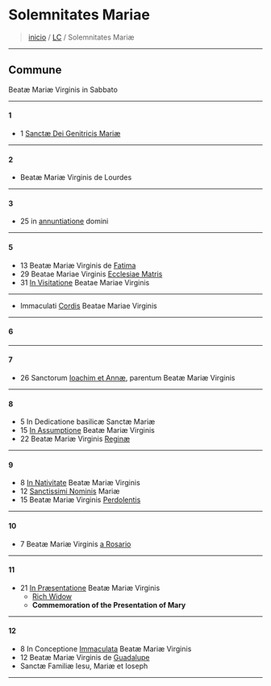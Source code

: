 # Solemnitates Mariae

> [inicio](../README.md) / [LC](../LC.md) / Solemnitates Mariæ

----

## Commune
Beatæ Mariæ Virginis in Sabbato

----

#### 1
- 1 [Sanctæ Dei Genitricis Mariæ](./mariae/genetrice.md)

----

#### 2
- Beatæ Mariæ Virginis de Lourdes

----

#### 3
- 25 in [annuntiatione](./mariae/0325.md) domini

----

#### 5
- 13 Beatæ Mariæ Virginis de [Fatima]()
- 29 Beatae Mariae Virginis [Ecclesiae Matris](./mariae/ecclesiae.md)
- 31 [In Visitatione]() Beatae Mariae Virginis

----

- Immaculati [Cordis](./mariae/imm-cor.md) Beatae Mariae Virginis

----

#### 6

----

#### 7
- 26 Sanctorum [Ioachim et Annæ](../sanctorum/0726.md), parentum Beatæ Mariæ Virginis

----

#### 8
- 5 In Dedicatione basilicæ Sanctæ Mariæ
- 15 [In Assumptione](./mariae/assumpt-bmv.md) Beatæ Mariæ Virginis
- 22 Beatæ Mariæ Virginis [Reginæ]()

----

#### 9
- 8 [In Nativitate]() Beatæ Mariæ Virginis
- 12 [Sanctissimi Nominis]() Mariæ
- 15 Beatæ Mariæ Virginis [Perdolentis]()

----

#### 10
- 7 Beatæ Mariæ Virginis [a Rosario](./mariae/rosario.md)

----

#### 11

- 21 [In Præsentatione]() Beatæ Mariæ Virginis 
	- [Rich Widow](https://www.ncronline.org/spirituality/pencil-preaching/rich-widow)
	- **Commemoration of the Presentation of Mary**

----

#### 12
- 8 In Conceptione [Immaculata](./mariae/imm-conception.md) Beatæ Mariæ Virginis
- 12 Beatæ Mariæ Virginis de [Guadalupe](./mariae/guadalupe.md)
- Sanctæ Familiæ Iesu, Mariæ et Ioseph

----

